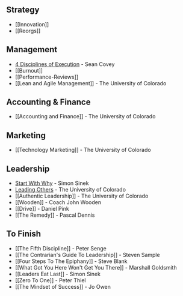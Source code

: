 ## Strategy

* [[Innovation]]
* [[Reorgs]]

## Management

* [4 Disciplines of Execution](4-Disciplines-Of-Execution) - Sean Covey
* [[Burnout]]
* [[Performance-Reviews]]
* [[Lean and Agile Management]] - The University of Colorado

## Accounting & Finance

* [[Accounting and Finance]] - The University of Colorado

## Marketing

* [[Technology Marketing]] - The University of Colorado

## Leadership

* [Start With Why](Start-With-Why) - Simon Sinek
* [Leading Others](Leading-Others) - The University of Colorado
* [[Authentic Leadership]] - The University of Colorado
* [[Wooden]] - Coach John Wooden
* [[Drive]] - Daniel Pink
* [[The Remedy]] - Pascal Dennis

## To Finish

* [[The Fifth Discipline]] - Peter Senge
* [[The Contrarian's Guide To Leadership]] - Steven Sample
* [[Four Steps To The Epiphany]] - Steve Blank
* [[What Got You Here Won't Get You There]] - Marshall Goldsmith
* [[Leaders Eat Last]] - Simon Sinek
* [[Zero To One]] - Peter Thiel
* [[The Mindset of Success]] - Jo Owen
